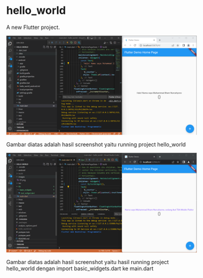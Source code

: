 # hello_world

A new Flutter project.

![Screenshot hello_world](images/01.png)

Gambar diatas adalah hasil screenshot yaitu running project hello_world

![Screenshot hello_world](images/02.png)

Gambar diatas adalah hasil screenshot yaitu hasil running project hello_world dengan import basic_widgets.dart ke main.dart